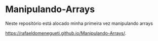 # Manipulando-Arrays
Neste repositório está alocado minha primeira vez manipulando arrays

https://rafaeldomenegueti.github.io/Manipulando-Arrays/.
